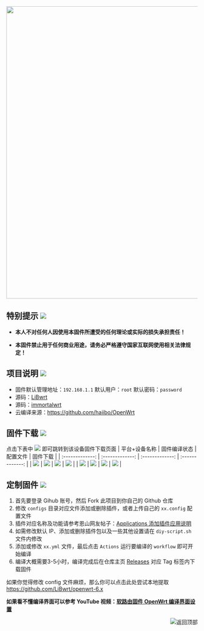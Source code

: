 <img width="768" src="https://github.com/openwrt/openwrt/blob/main/include/logo.png"/>

## 特别提示 [![](https://img.shields.io/badge/-个人免责声明-FFFFFF.svg)](#特别提示-)

- **本人不对任何人因使用本固件所遭受的任何理论或实际的损失承担责任！**

- **本固件禁止用于任何商业用途，请务必严格遵守国家互联网使用相关法律规定！**

## 项目说明 [![](https://img.shields.io/badge/-项目基本介绍-FFFFFF.svg)](#项目说明-)
- 固件默认管理地址：`192.168.1.1` 默认用户：`root` 默认密码：`password`
- 源码：[LiBwrt](https://github.com/LiBwrt-op/openwrt-6.x)
- 源码：[immortalwrt](https://github.com/immortalwrt/immortalwrt)
- 云编译来源：https://github.com/haiibo/OpenWrt

## 固件下载 [![](https://img.shields.io/badge/-编译状态及下载链接-FFFFFF.svg)](#固件下载-)
点击下表中 [![](https://img.shields.io/badge/下载-链接-blueviolet.svg?style=flat&logo=hack-the-box)](https://github.com/haiibo/OpenWrt/releases) 即可跳转到该设备固件下载页面
| 平台+设备名称 | 固件编译状态 | 配置文件 | 固件下载 |
| :-------------: | :-------------: | :-------------: | :-------------: |
| [![](https://img.shields.io/badge/IPQ60XX-WIFI-32C955.svg?logo=openwrt)](https://github.com/KingCrimsonJY/openwrt-ci/blob/main/.github/workflows/IPQ60XX-6.12-WIFI.yml) | [![](https://github.com/KingCrimsonJY/openwrt-ci/actions/workflows/IPQ60XX-6.12-WIFI.yml/badge.svg)](https://github.com/KingCrimsonJY/openwrt-ci/actions/workflows/IPQ60XX-6.12-WIFI.yml) | [![](https://img.shields.io/badge/编译-配置-orange.svg?logo=apache-spark)](https://github.com/KingCrimsonJY/openwrt-ci/blob/main/configs/IPQ60XX-6.12-WIFI.config) | [![](https://img.shields.io/badge/下载-链接-blueviolet.svg?logo=hack-the-box)](https://github.com/KingCrimsonJY/openwrt-ci/releases/IPQ60XX-6.12-WIFI) |
| [![](https://img.shields.io/badge/IPQ60XX-NOWIFI-32C955.svg?logo=openwrt)](https://github.com/KingCrimsonJY/openwrt-ci/blob/main/.github/workflows/IPQ60XX-6.12-NOWIFI.yml) | [![](https://github.com/KingCrimsonJY/openwrt-ci/actions/workflows/IPQ60XX-6.12-NOWIFI.yml/badge.svg)](https://github.com/KingCrimsonJY/openwrt-ci/actions/workflows/IPQ60XX-6.12-NOWIFI.yml) | [![](https://img.shields.io/badge/编译-配置-orange.svg?logo=apache-spark)](https://github.com/KingCrimsonJY/openwrt-ci/blob/main/configs/IPQ60XX-6.12-NOWIFI.config) | [![](https://img.shields.io/badge/下载-链接-blueviolet.svg?logo=hack-the-box)](https://github.com/KingCrimsonJY/openwrt-ci/releases/IPQ60XX-6.12-NOWIFI) |



## 定制固件 [![](https://img.shields.io/badge/-项目基本编译教程-FFFFFF.svg)](#定制固件-)
1. 首先要登录 Gihub 账号，然后 Fork 此项目到你自己的 Github 仓库
2. 修改 `configs` 目录对应文件添加或删除插件，或者上传自己的 `xx.config` 配置文件
3. 插件对应名称及功能请参考恩山网友帖子：[Applications 添加插件应用说明](https://www.right.com.cn/forum/thread-3682029-1-1.html)
4. 如需修改默认 IP、添加或删除插件包以及一些其他设置请在 `diy-script.sh` 文件内修改
5. 添加或修改 `xx.yml` 文件，最后点击 `Actions` 运行要编译的 `workflow` 即可开始编译
6. 编译大概需要3-5小时，编译完成后在仓库主页 [Releases](https://github.com/haiibo/OpenWrt/releases) 对应 Tag 标签内下载固件

如果你觉得修改 config 文件麻烦，那么你可以点击此处尝试本地提取 https://github.com/LiBwrt/openwrt-6.x

**如果看不懂编译界面可以参考 YouTube 视频：[软路由固件 OpenWrt 编译界面设置](https://www.youtube.com/watch?v=jEE_J6-4E3Y&list=WL&index=7)**


<a href="#readme">
<img src="https://img.shields.io/badge/-返回顶部-FFFFFF.svg" title="返回顶部" align="right"/>
</a>
